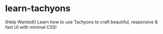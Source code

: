 # learn-tachyons
[Help Wanted!] Learn how to use Tachyons to craft beautiful, responsive &amp; fast UI with minimal CSS!
